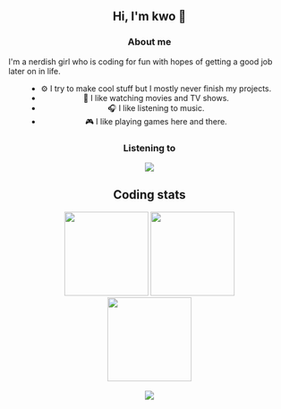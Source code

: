 ## <div align="center">Hi, I'm kwo 🌸</div>

### <div align="center">About me</div>

I'm a nerdish girl who is coding for fun with hopes of getting a good job later on in life.

<div align="center">
  <ul style="display: table;">
    <li>⚙️ I try to make cool stuff but I mostly never finish my projects.</li>
    <li>🎥 I like watching movies and TV shows.</li>
    <li>🎧 I like listening to music.</li>
    <li>🎮 I like playing games here and there.</li>
  </ul>  
</div>

### <div align="center">Listening to</div>

<div align="center">
  <img src="https://spotify-github-profile.vercel.app/api/view?uid=948gaxqqryetkwyhbb8arr67m&cover_image=false" />
</div>

<div align="center">
  <h2>Coding stats</h2>
  
  <img src="https://github-readme-stats.vercel.app/api?username=kageroukw&theme=material-palenight&count_private=true" height="150px;" />
  
  <img src="https://github-readme-stats.vercel.app/api/wakatime/?username=minato&theme=material-palenight&layout=compact" height="150px;" />
</div>

<div align="center">
  <img src="https://github-readme-stats.vercel.app/api/top-langs/?username=kageroukw&theme=material-palenight&layout=compact" height="150px;" />
</div>
<br />
<div align="center"><img src="https://komarev.com/ghpvc/?username=kageroukw&color=ff69b4" /></div>
